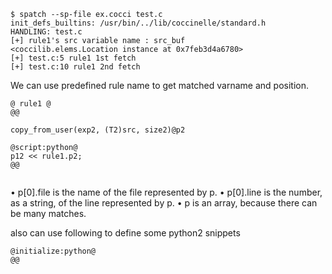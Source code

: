 ```shell
$ spatch --sp-file ex.cocci test.c
init_defs_builtins: /usr/bin/../lib/coccinelle/standard.h
HANDLING: test.c
[+] rule1's src variable name : src_buf
<coccilib.elems.Location instance at 0x7feb3d4a6780>
[+] test.c:5 rule1 1st fetch
[+] test.c:10 rule1 2nd fetch
```

We can use predefined rule name to get matched varname and position.
```
@ rule1 @
@@

copy_from_user(exp2, (T2)src, size2)@p2

@script:python@
p12 << rule1.p2;
@@


```

• p[0].file is the name of the file represented by p.
• p[0].line is the number, as a string, of the line represented by p.
• p is an array, because there can be many matches.


also can use following to define some python2 snippets
```
@initialize:python@
@@
```




